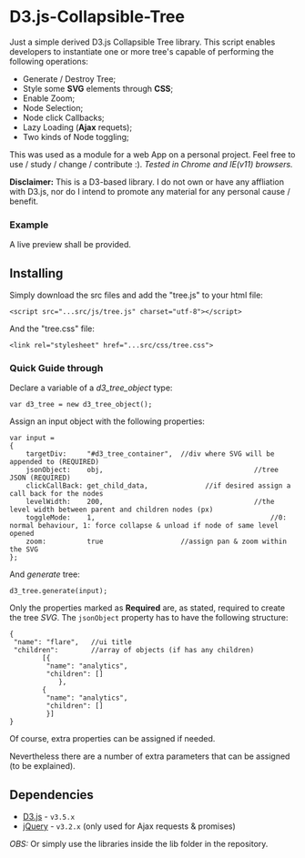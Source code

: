 # D3.js-Collapsible-Tree
Just a simple derived D3.js Collapsible Tree library. This script enables developers to instantiate one or more tree's capable of performing the following operations:
* Generate / Destroy Tree;
* Style some **SVG** elements through **CSS**;
* Enable Zoom;
* Node Selection;
* Node click Callbacks;
* Lazy Loading (**Ajax** requets);
* Two kinds of Node toggling;

This was used as a module for a web App on a personal project. Feel free to use / study / change / contribute :).
*Tested in Chrome and IE(v11) browsers.*

**Disclaimer:** This is a D3-based library. I do not own or have any affliation with D3.js, nor do I intend to promote any material for any personal cause / benefit.

### Example

A live preview shall be provided.

## Installing

Simply download the src files and add the "tree.js" to your html file:

```
<script src="...src/js/tree.js" charset="utf-8"></script> 
```

And the "tree.css" file:
```
<link rel="stylesheet" href="...src/css/tree.css">
```

### Quick Guide through

Declare a variable of a *d3_tree_object* type:

```
var d3_tree = new d3_tree_object();
```

Assign an input object with the following properties:

```
var input = 
{
	targetDiv:     "#d3_tree_container",  //div where SVG will be appended to (REQUIRED)
	jsonObject:    obj,										//tree JSON (REQUIRED)
	clickCallBack: get_child_data,				//if desired assign a call back for the nodes
	levelWidth:    200,										//the level width between parent and children nodes (px)
	toggleMode:    1,											//0: normal behaviour, 1: force collapse & unload if node of same level opened
	zoom:          true                   //assign pan & zoom within the SVG
};
```
And *generate* tree:

```
d3_tree.generate(input);
```

Only the properties marked as **Required** are, as stated, required to create the tree *SVG*.
The ```jsonObject``` property has to have the following structure:
```
{
 "name": "flare",   //ui title
 "children":        //array of objects (if has any children)
		[{    
		 "name": "analytics",
		 "children": [] 
			},
		{
		 "name": "analytics",
		 "children": []
		 }]
}
```
Of course, extra properties can be assigned if needed.

Nevertheless there are a number of extra parameters that can be assigned (to be explained).

## Dependencies

* [D3.js](https://github.com/d3/d3/releases/tag/v3.5.17) - ```v3.5.x```
* [jQuery](https://jquery.com/download/) - ```v3.2.x``` (only used for Ajax requests & promises)

*OBS:* Or simply use the libraries inside the lib folder in the repository.